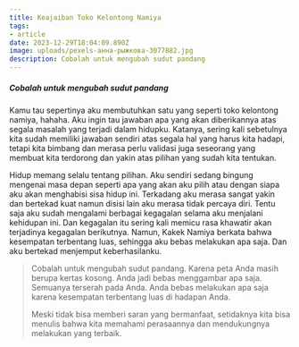 ```yaml
---
title: Keajaiban Toko Kelontong Namiya
tags: 
- article
date: 2023-12-29T18:04:09.890Z
image: uploads/pexels-анна-рыжкова-3077882.jpg
description: C﻿obalah untuk mengubah sudut pandang
---
```

##### C﻿obalah untuk mengubah sudut pandang

K﻿amu tau sepertinya aku membutuhkan satu yang seperti toko kelontong namiya, hahaha. Aku ingin tau jawaban apa yang akan diberikannya atas segala masalah yang terjadi dalam hidupku. Katanya, sering kali sebetulnya kita sudah memiliki jawaban sendiri atas segala hal yang harus kita hadapi, tetapi kita bimbang dan merasa perlu validasi juga seseorang yang membuat kita terdorong dan yakin atas pilihan yang sudah kita tentukan. 

H﻿idup memang selalu tentang pilihan. Aku sendiri sedang bingung mengenai masa depan seperti apa yang akan aku pilih atau dengan siapa aku akan menghabisi sisa hidup ini. Terkadang aku merasa sangat yakin dan bertekad kuat namun disisi lain aku merasa tidak percaya diri. Tentu saja aku sudah mengalami berbagai kegagalan selama aku menjalani kehidupan ini. Dan kegagalan itu sering kali memicu rasa khawatir akan terjadinya kegagalan berikutnya. N﻿amun, Kakek Namiya berkata bahwa kesempatan terbentang luas, sehingga aku bebas melakukan apa saja. Dan aku bertekad menjemput keberhasilanku.

> C﻿obalah untuk mengubah sudut pandang. Karena peta Anda masih berupa kertas kosong. Anda jadi bebas menggambar apa saja. Semuanya terserah pada Anda. Anda bebas melakukan apa saja karena kesempatan terbentang luas di hadapan Anda.
>
> Meski tidak bisa memberi saran yang bermanfaat, setidaknya kita bisa menulis bahwa kita memahami perasaannya dan mendukungnya melakukan yang terbaik.